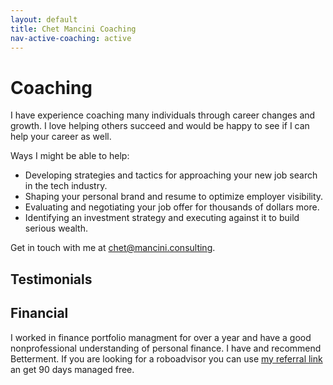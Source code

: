 ```yaml
---
layout: default
title: Chet Mancini Coaching
nav-active-coaching: active
---
```


# Coaching

I have experience coaching many individuals through career changes and growth. I love helping others succeed and would be happy to see if I can help your career as well.

Ways I might be able to help:
* Developing strategies and tactics for approaching your new job search in the tech industry.
* Shaping your personal brand and resume to optimize employer visibility.
* Evaluating and negotiating your job offer for thousands of dollars more.
* Identifying an investment strategy and executing against it to build serious wealth.

Get in touch with me at <a href="mailto:chet@mancini.consulting">chet@mancini.consulting</a>.

## Testimonials

## Financial

I worked in finance portfolio managment for over a year and have a good nonprofessional understanding of personal finance. I have and recommend Betterment. If you are looking for a roboadvisor you can use <a href="https://www.betterment.com/invite/chestermancini
">my referral link</a> an get 90 days managed free.
